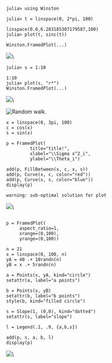 
~~~~{.julia}
julia> using Winston

julia> t = linspace(0, 2*pi, 100)

linspace(0.0,6.283185307179587,100)
julia> plot(t, sinc(t))

Winston.FramedPlot(...)
~~~~~~~~~~~~~


![](figures/winston_formats_1_1.png)\ 


~~~~{.julia}
julia> s = 1:10

1:10
julia> plot(s, "r*")
Winston.FramedPlot(...)
~~~~~~~~~~~~~


![](figures/winston_formats_1_2.png)\ 






![Random walk.](figures/winston_formats_random_1.png)




~~~~{.julia}
x = linspace(0, 3pi, 100)
c = cos(x)
s = sin(x)

p = FramedPlot(
         title="title!",
         xlabel="\\Sigma x^2_i",
         ylabel="\\Theta_i")

add(p, FillBetween(x, c, x, s))
add(p, Curve(x, c, color="red"))
add(p, Curve(x, s, color="blue"))
display(p)

~~~~~~~~~~~~~


~~~~
warning: sub-optimal solution for plot
~~~~


![](figures/winston_formats_3_1.png)\ 


~~~~{.julia}

p = FramedPlot(
     aspect_ratio=1,
     xrange=(0,100),
     yrange=(0,100))

n = 21
x = linspace(0, 100, n)
yA = 40 .+ 10randn(n)
yB = x .+ 5randn(n)

a = Points(x, yA, kind="circle")
setattr(a, label="a points")

b = Points(x, yB)
setattr(b, label="b points")
style(b, kind="filled circle")

s = Slope(1, (0,0), kind="dotted")
setattr(s, label="slope")

l = Legend(.1, .9, {a,b,s})

add(p, s, a, b, l)
display(p)
~~~~~~~~~~~~~


![](figures/winston_formats_3_2.png)\ 

